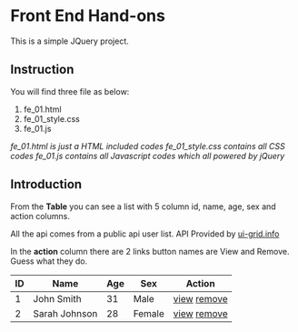 # Front End Hand-ons 

This is a simple JQuery project. 

## Instruction
You will find three file as below:

1. fe_01.html
2. fe_01_style.css
3. fe_01.js

*fe_01.html is just a HTML included codes*
*fe_01_style.css contains all CSS codes*
*fe_01.js contains all Javascript codes which all powered by jQuery*

## Introduction
From the **Table** you can see a list with 5 column id, name, age, sex and action columns. 

All the api comes from a public api user list. API Provided by [ui-grid.info](http://ui-grid.info)

In the **action** column there are 2 links button names are View and Remove. Guess what they do.

|ID |Name |Age |Sex |Action |
|-------|-------|-------|-------|-------|
|1 |John Smith |31 |Male |[view](#) [remove](#) |
|2 |Sarah Johnson |28 |Female |[view](#) [remove](#) |
